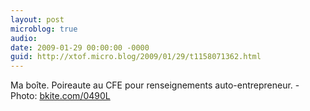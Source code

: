 ```yaml
---
layout: post
microblog: true
audio: 
date: 2009-01-29 00:00:00 -0000
guid: http://xtof.micro.blog/2009/01/29/t1158071362.html
---
```

Ma boîte. Poireaute au CFE pour renseignements auto-entrepreneur. - Photo: [bkite.com/0490L](http://bkite.com/0490L)
